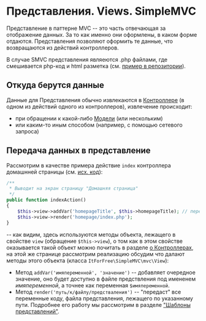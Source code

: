 
# Представления. Views. SimpleMVC

Представление в паттерне MVC -- это часть отвечающая за отображение данных. За то как именно они оформлены, в каком форме отдаются. Представления позволяют оформить те данные, что возвращаются из действий контроллеров.

В случае SMVC представления являеются .php файлами, где смешивается php-код и html разметка (см. [пример в репозитории](https://github.com/it-for-free/SimpleMVC-example/blob/master/application/views/homepage/index.php#L1)).

## Откуда берутся данные

Данные для Представления обычно извлекаются в [Контроллере](Controllers.md) (в одном из действий одного из контроллеров), извлечение происходит:
* при обращении к какой-либо [Модели](Models.md) (или нескольким) 
* или каким-то иным способом (например, с помощью сетевого запроса)

## Передача данных в представление

Рассмотрим в качестве примера действие `index` контроллера домашнней страницы (см. [исх. код](https://github.com/it-for-free/SimpleMVC-example/blob/master/application/controllers/HomepageController.php#L1)):
```php
/**
 * Выводит на экран страницу "Домашняя страница"
 */
public function indexAction()
{
    $this->view->addVar('homepageTitle', $this->homepageTitle); // передаём переменную по view
    $this->view->render('homepage/index.php');
}
```
-- как видим, здесь используются методы объекта, лежащего в свойстве `view` (обращение `$this->view`), о том как в этом свойстве оказывается такой объект можно почитать в разделе [о Контроллерах](Controllers.md), на этой же странице рассмотрим реализацию обсудим что далают методы этого объекта (класса `ItForFree\SimpleMVC\mvc\View`):

* Метод `addVar('имяпеременной', 'значение')` -- добавляет очередное значение, оно будет доступно в файле предствления под имененем _имяпеременной_, а точнее как  переменная `$имяпеременной`.
* Метод `render('путь/к/файлу/предстваления')` -- "передаст" все переменные коду, файла представления, лежащего по указанному пути. Подробнее его работу мы рассмотрим в разделе ["Шаблоны представлений"](Templates.md).






